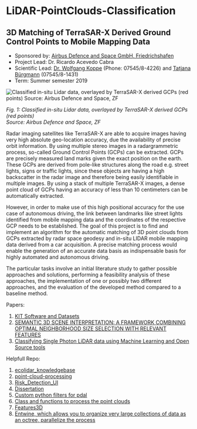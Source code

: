 # LiDAR-PointClouds-Classification



## 3D Matching of TerraSAR-X Derived Ground Control Points to Mobile Mapping Data

*   Sponsored by: [Airbus Defence and Space GmbH, Friedrichshafen](/index.php?id=41&L=0#c692)
*   Project Lead: Dr. Ricardo Acevedo Cabra
*   Scientific Lead: [Dr. Wolfgang Koppe](mailto:wolfgang.koppe@airbus.com "Opens window for sending email") (Phone: 07545/8-4226) and [Tatjana Bürgmann](mailto:tatjana.buergmann@airbus.com "Opens window for sending email") (07545/8-1431)
*   Term: Summer semester 2019


 ![Classified in-situ Lidar data, overlayed by TerraSAR-X derived GCPs (red points)  
 Source: Airbus Defence and Space, ZF](/img/csm_Airbus_SS2019_Project_image_649e058fda.png)
 
 *Fig. 1: Classified in-situ Lidar data, overlayed by TerraSAR-X derived GCPs (red points)  
 Source: Airbus Defence and Space, ZF*


Radar imaging satellites like TerraSAR-X are able to acquire images having very high absolute geo-location accuracy, due the availability of precise orbit information. By using multiple stereo images in a radargrammetric process, so-called Ground Control Points (GCPs) can be extracted. GCPs are precisely measured land marks given the exact position on the earth. These GCPs are derived from pole-like structures along the road e.g. street lights, signs or traffic lights, since these objects are having a high backscatter in the radar image and therefore being easily identifiable in multiple images. By using a stack of multiple TerraSAR-X images, a dense point cloud of GCPs having an accuracy of less than 10 centimeters can be automatically extracted.

However, in order to make use of this high positional accuracy for the use case of autonomous driving, the link between landmarks like street lights identified from mobile mapping data and the coordinates of the respective GCP needs to be established. The goal of this project is to find and implement an algorithm for the automatic matching of 3D point clouds from GCPs extracted by radar space geodesy and in-situ LIDAR mobile mapping data derived from a car acquisition. A precise matching process would enable the generation of an accurate data basis as indispensable basis for highly automated and autonomous driving.

The particular tasks involve an initial literature study to gather possible approaches and solutions, performing a feasibility analysis of these approaches, the implementation of one or possibly two different approaches, and the evaluation of the developed method compared to a baseline method.







Papers:
1. [KIT Software and Datasets](http://www.ipf.kit.edu/code.php)
2. [SEMANTIC 3D SCENE INTERPRETATION: A FRAMEWORK COMBINING OPTIMAL
NEIGHBORHOOD SIZE SELECTION WITH RELEVANT FEATURES](https://www.isprs-ann-photogramm-remote-sens-spatial-inf-sci.net/II-3/181/2014/isprsannals-II-3-181-2014.pdf)
3. [Classifying Single Photon LiDAR data using Machine Learning and Open Source tools](http://www.eurosdr.net/sites/default/files/images/inline/10_garcia-morales.pdf)



Helpfull Repo:

1. [ecolidar_knowledgebase](https://github.com/eEcoLiDAR/ecolidar_knowledgebase)
2. [point-cloud-processing](https://github.com/rockestate/point-cloud-processing)
3. [Risk_Detection_UI](https://github.com/HaroldMurcia/Risk_Detection_UI/)
4. [Dissertation](https://github.com/NoemiRoecklinger/dissertation/blob/5e235617296910075af3444fc3edc3ea589c1843/4_CreateAllFeatures_subset1000.ipynb)
5. [Custom python filters for pdal](https://github.com/ArcticSnow/photo4D/blob/5c76c0256e54ad80c2f4cac96827e43f7ba214d8/build/lib/photo4d/pdal_python_filter.py)
6. [Class and functions to process the point clouds](https://github.com/ArcticSnow/photo4D/blob/master/photo4d/Class_pcl_processing.py)
7. [Features3D](https://github.com/HaroldMurcia/Risk_Detection_UI/blob/ad03ec6baf9a789f3fe889895cfb665134818ac9/Dev_Python/Risk_Detection/Features3D.py)
8. [Entwine, which allows you to organize very large collections of data as an octree, parallelize the process](https://entwine.io/configuration.html)


